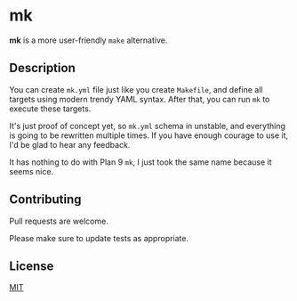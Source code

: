 # mk

**mk** is a more user-friendly `make` alternative.


## Description

You can create `mk.yml` file just like you create `Makefile`, and define all targets using modern trendy YAML syntax. After that, you can run `mk` to execute these targets.

It's just proof of concept yet, so `mk.yml` schema in unstable, and everything is going to be rewritten multiple times. If you have enough courage to use it, I'd be glad to hear any feedback.

It has nothing to do with Plan 9 `mk`, I just took the same name because it seems nice.


## Contributing

Pull requests are welcome.

Please make sure to update tests as appropriate.

## License
[MIT](https://choosealicense.com/licenses/mit/)
